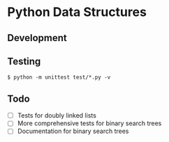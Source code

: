 # Python Data Structures

## Development

## Testing

    $ python -m unittest test/*.py -v

## Todo

- [ ] Tests for doubly linked lists
- [ ] More comprehensive tests for binary search trees
- [ ] Documentation for binary search trees
